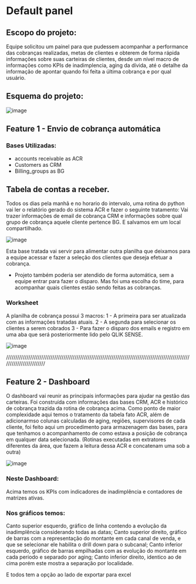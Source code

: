 # Default panel

## Escopo do projeto:
Equipe solicitou um painel para que pudessem acompanhar a performance das cobranças realizadas, metas de clientes e obterem de forma rápida informações sobre suas carteiras de clientes, 
desde um nível macro de informações como KPIs de inadimplencia, aging da dívida, até o detalhe da informação de apontar quando foi feita a última cobrança e por qual usuário.

## Esquema do projeto:
![image](https://github.com/Ygorkelevra93/Projects/assets/121832957/9194444b-6249-43a0-b9ad-3c911e400002)


## Feature 1 - Envio de cobrança automática 

### Bases Utilizadas:
- accounts receivable as ACR
- Customers as CRM
- Billing_groups as BG

## Tabela de contas a receber. 
Todos os dias pela manhã e no horario do intervalo, uma rotina do python vai ler o relatório gerado do sistema ACR e fazer o seguinte tratamento:
Vai trazer informações de email de cobrança CRM e informações sobre qual grupo de cobrança aquele cliente pertence BG.
E salvamos em um local compartilhado.

![image](https://github.com/Ygorkelevra93/Projects/assets/121832957/c5ad68a0-fcce-4f3b-87b3-336c5a2461b8)


Esta base tratada vai servir para alimentar outra planilha que deixamos para a equipe acessar e fazer a seleção dos clientes que deseja efetuar a cobrança. 
* Projeto também poderia ser atendido de forma automática, sem a equipe entrar para fazer o disparo. Mas foi uma escolha do time,
para acompanhar quais clientes estão sendo feitas as cobranças.

### Worksheet 
A planilha de cobrança possui 3 macros:
1 - A primeira para ser atualizada com as informações tratadas atuais.
2 - A segunda para selecionar os clientes a serem cobrados
3 - Para fazer o disparo dos emails e registro em uma aba que será posteriormente lido pelo QLIK SENSE.

![image](https://github.com/Ygorkelevra93/Projects/assets/121832957/5b580315-91ab-42c9-8c11-0af29a80e7ef)

 
 
////////////////////////////////////////////////////////////////////////////////////////////////////////////////////////

## Feature 2 - Dashboard

O dashboard vai reunir as principais informações para ajudar na gestão das carteiras.
Foi construída com informações das bases CRM, ACR e histórico de cobrança trazida da rotina de cobrança acima.
Como ponto de maior complexidade aqui temos o tratamento da tabela fato ACR, além de adicionarmso colunas calculadas de aging, 
regiões, supervisores de cada cliente, foi feito aqui um procedimento para armazenagem das bases, para que tenhamos o acompanhamento 
de como estava a posição de cobrança em qualquer data selecionada. 
(Rotinas executadas em extratores diferentes da área, que fazem a leitura dessa ACR e concatenam uma sob a outra)

![image](https://github.com/Ygorkelevra93/Projects/assets/121832957/4e1519c7-1294-49f7-9d9f-1a11acaa4f74)


### Neste Dashboard:
Acima temos os KPIs com indicadores de inadimplência e contadores de matrizes ativas.

### Nos gráficos temos:
Canto superior esquerdo, gráfico de linha contendo a evolução da inadimplência considerando todas as datas;
Canto superior direito, gráfico de barras com a representação do montante em cada canal de venda, e que 
se selecionar ele habilita o drill down para o subcanal;
Canto inferior esquerdo,  gráfico de barras empilhadas com as evolução do montante em cada periodo e separado por aging;
Canto inferior direito, identico ao de cima porém este mostra a separação por localidade.

E todos tem a opção ao lado de exportar para excel

